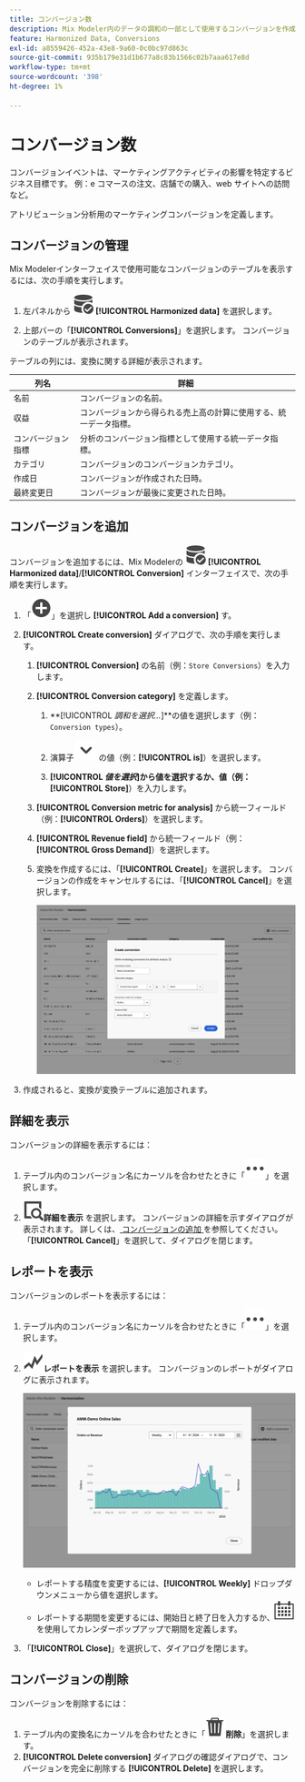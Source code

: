 ```yaml
---
title: コンバージョン数
description: Mix Modeler内のデータの調和の一部として使用するコンバージョンを作成する方法を説明します。
feature: Harmonized Data, Conversions
exl-id: a8559426-452a-43e8-9a60-0c0bc97d863c
source-git-commit: 935b179e31d1b677a8c83b1566c02b7aaa617e8d
workflow-type: tm+mt
source-wordcount: '398'
ht-degree: 1%

---
```


# コンバージョン数

コンバージョンイベントは、マーケティングアクティビティの影響を特定するビジネス目標です。 例：e コマースの注文、店舗での購入、web サイトへの訪問など。

アトリビューション分析用のマーケティングコンバージョンを定義します。

## コンバージョンの管理

Mix Modelerインターフェイスで使用可能なコンバージョンのテーブルを表示するには、次の手順を実行します。

1. 左パネルから ![DataSearch](/help/assets/icons/DataCheck.svg) **[!UICONTROL Harmonized data]** を選択します。

1. 上部バーの「**[!UICONTROL Conversions]**」を選択します。 コンバージョンのテーブルが表示されます。

テーブルの列には、変換に関する詳細が表示されます。

| 列名 | 詳細 |
| --- | ---|
| 名前 | コンバージョンの名前。 |
| 収益 | コンバージョンから得られる売上高の計算に使用する、統一データ指標。 |
| コンバージョン指標 | 分析のコンバージョン指標として使用する統一データ指標。 |
| カテゴリ | コンバージョンのコンバージョンカテゴリ。 |
| 作成日 | コンバージョンが作成された日時。 |
| 最終変更日 | コンバージョンが最後に変更された日時。 |


## コンバージョンを追加

コンバージョンを追加するには、Mix Modelerの ![DataSearch](/help/assets/icons/DataCheck.svg) **[!UICONTROL Harmonized data]**/**[!UICONTROL Conversion]** インターフェイスで、次の手順を実行します。

1. 「![ 追加 ](/help/assets/icons/AddCircle.svg)」を選択し **[!UICONTROL Add a conversion]** す。

1. **[!UICONTROL Create conversion]** ダイアログで、次の手順を実行します。

   1. **[!UICONTROL Conversion]** の名前（例：`Store Conversions`）を入力します。

   1. **[!UICONTROL Conversion category]** を定義します。

      1. **[!UICONTROL *調和を選択…*]**の値を選択します（例：`Conversion types`）。

      1. 演算子 ![ 山形 ](/help/assets/icons/ChevronDown.svg) の値（例：**[!UICONTROL is]**）を選択します。

      1. **[!UICONTROL *値を選択&#x200B;*]**から値を選択するか、値（例：**[!UICONTROL Store]**）を入力します。

   1. **[!UICONTROL Conversion metric for analysis]** から統一フィールド（例：**[!UICONTROL Orders]**）を選択します。

   1. **[!UICONTROL Revenue field]** から統一フィールド（例：**[!UICONTROL Gross Demand]**）を選択します。

   1. 変換を作成するには、「**[!UICONTROL Create]**」を選択します。 コンバージョンの作成をキャンセルするには、「**[!UICONTROL Cancel]**」を選択します。

      ![ 代替テキスト ](/help/assets/create-conversion.png)

1. 作成されると、変換が変換テーブルに追加されます。


## 詳細を表示

コンバージョンの詳細を表示するには：

1. テーブル内のコンバージョン名にカーソルを合わせたときに「![ 詳細 ](/help/assets/icons/More.svg)」を選択します。

1. ![ 表示 ](/help/assets/icons/ViewDetail.svg)**詳細を表示** を選択します。 コンバージョンの詳細を示すダイアログが表示されます。 詳しくは、[ コンバージョンの追加 ](#add-a-conversion) を参照してください。 「**[!UICONTROL Cancel]**」を選択して、ダイアログを閉じます。

## レポートを表示

コンバージョンのレポートを表示するには：

1. テーブル内のコンバージョン名にカーソルを合わせたときに「![ 詳細 ](/help/assets/icons/More.svg)」を選択します。

1. ![GraphTrend](/help/assets/icons/GraphTrend.svg)**レポートを表示** を選択します。 コンバージョンのレポートがダイアログに表示されます。

   ![ コンバージョン表示レポート ](../assets/conversion-view-report.png)

   * レポートする精度を変更するには、**[!UICONTROL Weekly]** ドロップダウンメニューから値を選択します。
   * レポートする期間を変更するには、開始日と終了日を入力するか、![ カレンダー ](/help/assets/icons/Calendar.svg) を使用してカレンダーポップアップで期間を定義します。

1. 「**[!UICONTROL Close]**」を選択して、ダイアログを閉じます。

## コンバージョンの削除

コンバージョンを削除するには：

1. テーブル内の変換名にカーソルを合わせたときに「![ 削除 ](/help/assets/icons/Delete.svg)**削除**」を選択します。
1. **[!UICONTROL Delete conversion]** ダイアログの確認ダイアログで、コンバージョンを完全に削除する **[!UICONTROL Delete]** を選択します。
